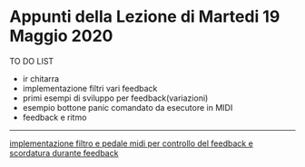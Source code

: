 # Appunti della Lezione di Martedi 19 Maggio 2020

TO DO LIST
- ir chitarra
- implementazione filtri vari feedback
- primi esempi di sviluppo per feedback(variazioni)
- esempio bottone panic comandato da esecutore in MIDI
- feedback e ritmo
------------
[implementazione filtro e pedale midi per controllo del feedback e scordatura durante feedback](https://youtu.be/7BwwTopM3Ek)
